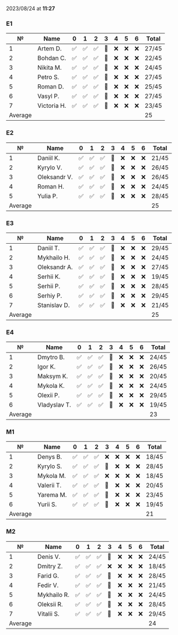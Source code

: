 2023/08/24 at **11:27**
### E1
|№|Name|0|1|2|3|4|5|6|Total|
|-----|-----|-----|-----|-----|-----|-----|-----|-----|-----|
|1|Artem D.|✅|✅|✅|🔄|❌|❌|❌|27/45|
|2|Bohdan C.|✅|✅|✅|🔄|❌|❌|❌|22/45|
|3|Nikita M.|✅|✅|✅|🔄|❌|❌|❌|24/45|
|4|Petro S.|✅|✅|✅|🔄|❌|❌|❌|27/45|
|5|Roman D.|✅|✅|✅|🔄|❌|❌|❌|25/45|
|6|Vasyl P.|✅|✅|✅|🔄|❌|❌|❌|27/45|
|7|Victoria H.|✅|✅|✅|🔄|❌|❌|❌|23/45|
|Average|||||||||25||
### E2
|№|Name|0|1|2|3|4|5|6|Total|
|-----|-----|-----|-----|-----|-----|-----|-----|-----|-----|
|1|Daniil K.|✅|✅|✅|🔄|❌|❌|❌|21/45|
|2|Kyrylo V.|✅|✅|✅|🔄|❌|❌|❌|26/45|
|3|Oleksandr V.|✅|✅|✅|🔄|❌|❌|❌|26/45|
|4|Roman H.|✅|✅|✅|🔄|❌|❌|❌|24/45|
|5|Yulia P.|✅|✅|✅|🔄|❌|❌|❌|28/45|
|Average|||||||||25||
### E3
|№|Name|0|1|2|3|4|5|6|Total|
|-----|-----|-----|-----|-----|-----|-----|-----|-----|-----|
|1|Daniil T.|✅|✅|✅|🔄|❌|❌|❌|29/45|
|2|Mykhailo H.|✅|✅|✅|🔄|❌|❌|❌|24/45|
|3|Oleksandr A.|✅|✅|✅|🔄|❌|❌|❌|27/45|
|4|Serhii K.|✅|✅|✅|🔄|❌|❌|❌|19/45|
|5|Serhii P.|✅|✅|✅|🔄|❌|❌|❌|28/45|
|6|Serhiy P.|✅|✅|✅|🔄|❌|❌|❌|29/45|
|7|Stanislav D.|✅|✅|✅|🔄|❌|❌|❌|21/45|
|Average|||||||||25||
### E4
|№|Name|0|1|2|3|4|5|6|Total|
|-----|-----|-----|-----|-----|-----|-----|-----|-----|-----|
|1|Dmytro B.|✅|✅|✅|🔄|❌|❌|❌|24/45|
|2|Igor K.|✅|✅|✅|🔄|❌|❌|❌|26/45|
|3|Maksym K.|✅|✅|✅|🔄|❌|❌|❌|20/45|
|4|Mykola K.|✅|✅|✅|🔄|❌|❌|❌|24/45|
|5|Olexii P.|✅|✅|✅|🔄|❌|❌|❌|29/45|
|6|Vladyslav T.|✅|✅|✅|🔄|❌|❌|❌|19/45|
|Average|||||||||23||
### M1
|№|Name|0|1|2|3|4|5|6|Total|
|-----|-----|-----|-----|-----|-----|-----|-----|-----|-----|
|1|Denys B.|✅|✅|✅|❌|❌|❌|❌|18/45|
|2|Kyrylo S.|✅|✅|✅|🔄|❌|❌|❌|28/45|
|3|Mykola M.|✅|✅|✅|❌|❌|❌|❌|18/45|
|4|Valerii T.|✅|✅|✅|🔄|❌|❌|❌|20/45|
|5|Yarema M.|✅|✅|✅|🔄|❌|❌|❌|23/45|
|6|Yurii S.|✅|✅|✅|🔄|❌|❌|❌|19/45|
|Average|||||||||21||
### M2
|№|Name|0|1|2|3|4|5|6|Total|
|-----|-----|-----|-----|-----|-----|-----|-----|-----|-----|
|1|Denis V.|✅|✅|✅|🔄|❌|❌|❌|24/45|
|2|Dmitry Z.|✅|✅|✅|❌|❌|❌|❌|18/45|
|3|Farid G.|✅|✅|✅|🔄|❌|❌|❌|28/45|
|4|Fedir V.|✅|✅|✅|🔄|❌|❌|❌|21/45|
|5|Mykhailo R.|✅|✅|✅|🔄|❌|❌|❌|24/45|
|6|Oleksii R.|✅|✅|✅|🔄|❌|❌|❌|28/45|
|7|Vitalii S.|✅|✅|✅|🔄|❌|❌|❌|29/45|
|Average|||||||||24||
